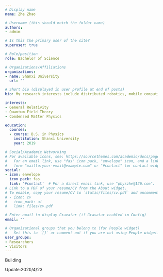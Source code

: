 ```yaml
---
# Display name
name: Zhe Zhao

# Username (this should match the folder name)
authors:
- admin

# Is this the primary user of the site?
superuser: true

# Role/position
role: Bachelor of Science

# Organizations/Affiliations
organizations:
- name: Shanxi University
  url: ""

# Short bio (displayed in user profile at end of posts)
bio: My research interests include distributed robotics, mobile computing and programmable matter.

interests:
- General Relativity
- Quantum Field Theory
- Condensed Matter Physics

education:
  courses:
  - course: B.S. in Physics
    institution: Shanxi University
    year: 2019

# Social/Academic Networking
# For available icons, see: https://sourcethemes.com/academic/docs/page-builder/#icons
#   For an email link, use "fas" icon pack, "envelope" icon, and a link in the
#   form "mailto:your-email@example.com" or "#contact" for contact widget.
social:
- icon: envelope
  icon_pack: fas
  link: '#contact'  # For a direct email link, use "physzhe@126.com".
# Link to a PDF of your resume/CV from the About widget.
# To enable, copy your resume/CV to `static/files/cv.pdf` and uncomment the lines below.
# - icon: cv
#   icon_pack: ai
#   link: files/cv.pdf

# Enter email to display Gravatar (if Gravatar enabled in Config)
email: ""

# Organizational groups that you belong to (for People widget)
#   Set this to `[]` or comment out if you are not using People widget.
user_groups:
- Researchers
- Visitors
---
```


Building

Update:2020/4/23
